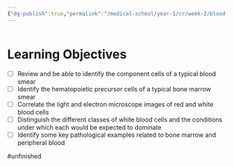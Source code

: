 ```yaml
---
{"dg-publish":true,"permalink":"/medical-school/year-1/cr/week-2/blood-histology/","tags":["cr","histology"]}
---
```


```table-of-contents
```
# Learning Objectives
- [ ] Review and be able to identify the component cells of a typical blood smear
- [ ] Identify the hematopoietic precursor cells of a typical bone marrow smear
- [ ] Correlate the light and electron microscope images of red and white blood cells
- [ ] Distinguish the different classes of white blood cells and the conditions under which each would be expected to dominate
- [ ] Identify some key pathological examples related to bone marrow and peripheral blood

#unfinished 